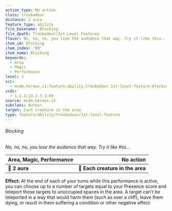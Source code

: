 ```yaml
---
action_type: No action
class: troubadour
distance: 2 aura
feature_type: ability
file_basename: Blocking
file_dpath: Troubadour/1st-Level Features
flavor: No, no, no, you lose the audience that way. Try it like this...
item_id: blocking
item_index: '03'
item_name: Blocking
keywords:
  - Area
  - Magic
  - Performance
level: 1
scc:
  - mcdm.heroes.v1:feature.ability.troubadour.1st-level-feature:blocking
scdc:
  - 1.1.1:13.2.3.1:03
source: mcdm.heroes.v1
subclass: Auteur
target: Each creature in the area
type: feature/ability/troubadour/1st-level-feature
---
```


###### Blocking

*No, no, no, you lose the audience that way. Try it like this...*

| **Area, Magic, Performance** |                    **No action** |
| ---------------------------- | -------------------------------: |
| **📏 2 aura**                | **🎯 Each creature in the area** |

**Effect:** At the end of each of your turns while this performance is active, you can choose up to a number of targets equal to your Presence score and teleport those targets to unoccupied spaces in the area. A target can't be teleported in a way that would harm them (such as over a cliff), leave them dying, or result in them suffering a condition or other negative effect.
